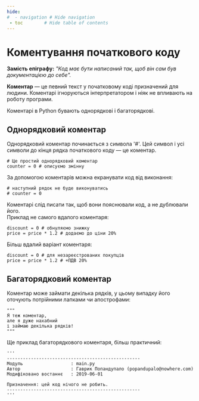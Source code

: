 ```yaml
---
hide:
#  - navigation # Hide navigation
 - toc        # Hide table of contents
---
```


# Коментування початкового коду

**Замість епіграфу:** 
*"Код має бути написаний так, щоб він сам був документацією до себе".*

**Коментар** — це певний текст у початковому коді
призначений для людини.
Коментарі ігноруються інтерпретатором і ніяк не впливають на роботу програми.

Коментарі в Python бувають однорядкові і багаторядкові.


## Однорядковий коментар

Однорядковий коментар починається з символа '#'. Цей символ і усі символи до кінця рядка початкового коду — це коментар.

	# Це простий однорядковий коментар
	counter = 0 # описуємо змінну
	
За допомогою коментарів можна екранувати код від виконання:
	
	# наступний рядок не буде виконуватись
	# counter = 0
	
Коментарі слід писати так, щоб вони пояснювали код, а не дублювали його.  
Приклад не самого вдалого коментаря:

	discount = 0 # обнуляємо знижку
	price = price * 1.2 # додаємо до ціни 20%
	
Більш вдалий варіант коментаря:

	discount = 0 # для незареєстрованих покупців
	price = price * 1.2 # +ПДВ 20%


## Багаторядковий коментар

Коментар може займати декілька рядків, у цьому випадку його оточують потрійними лапками чи апострофами:

	"""
	Я теж коментар,
	але я дуже нахабний
	і займаю декілька рядків!
	"""
	
Ще приклад багаторядкового коментаря, більш практичний:

	'''
	--------------------------------------------------
	Модуль					: main.py
	Автор					: Гаврик Попандупало (popandupalo@nowhere.com)
	Модифіковано востаннє	: 2019-06-01
	
	Призначення: цей код нічого не робить.
	--------------------------------------------------
	'''
